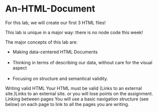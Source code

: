 # An-HTML-Document

For this lab, we will create our first 3 HTML files!

This lab is unique in a major way: there is no node code this week!

The major concepts of this lab are:

<ul>
<li>Making data-centered HTML Documents</li>
  <li>Thinking in terms of describing our data, without care for the visual aspect</li>
  <li>Focusing on structure and semantical validity.</li>
</ul>
Writing valid HTML
Your HTML must be valid (Links to an external site.)Links to an external site. or you will lose points on the assignment.
Linking between pages
You will use a basic navigation structure (see below) on each page to link to all the pages you are writing.
